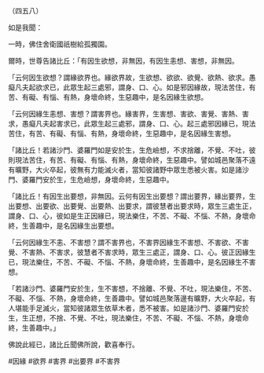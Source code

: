 （四五八）

如是我聞：

一時，佛住舍衛國祇樹給孤獨園。

爾時，世尊告諸比丘：「有因生欲想，非無因，有因生恚想、害想，非無因。

「云何因生欲想？謂緣欲界也。緣欲界故，生欲想、欲欲、欲覺、欲熱、欲求。愚癡凡夫起欲求已，此眾生起三處邪，謂身、口、心。如是邪因緣故，現法苦住，有苦、有礙、有惱、有熱，身壞命終，生惡趣中，是名因緣生欲想。

「云何因緣生恚想、害想？謂害界也。緣害界，生害想、害欲、害覺、害熱、害求，愚癡凡夫起害求已，此眾生起三處邪，謂身、口、心。起三處邪因緣已，現法苦住，有苦、有礙、有惱、有熱，身壞命終，生惡趣中，是名因緣生害想。

「諸比丘！若諸沙門、婆羅門如是安於生，生危嶮想，不求捨離，不覺、不吐，彼則現法苦住，有苦、有礙、有惱、有熱，身壞命終，生惡趣中。譬如城邑聚落不遠有曠野，大火卒起，彼無有力能滅火者，當知彼諸野中眾生悉被火害。如是諸沙門、婆羅門安於生，生危嶮想，身壞命終，生惡趣中。

「諸比丘！有因生出要想，非無因。云何有因生出要想？謂出要界，緣出要界，生出要想、出要欲、出要覺、出要熱、出要求，謂彼慧者出要求時，眾生三處生正，謂身、口、心，彼如是生正因緣已，現法樂住，不苦、不礙、不惱、不熱，身壞命終，生善趣中，是名因緣生出要想。

「云何因緣生不恚、不害想？謂不害界也，不害界因緣生不害想、不害欲、不害覺、不害熱、不害求，彼慧者不害求時，眾生三處正，謂身、口、心。彼正因緣生已，現法樂住，不苦、不礙、不惱、不熱，身壞命終，生善趣中，是名因緣生不害想。

「若諸沙門、婆羅門安於生，生不害想，不捨離、不覺、不吐，現法樂住，不苦、不礙、不惱、不熱，身壞命終，生善趣中。譬如城邑聚落邊有曠野，大火卒起，有人堪能手足滅火，當知彼諸眾生依草木者，悉不被害。如是諸沙門、婆羅門安於生，生正想，不捨、不覺、不吐，現法樂住，不苦、不礙、不惱、不熱，身壞命終，生善趣中。」

佛說此經已，諸比丘聞佛所說，歡喜奉行。



#因緣
#欲界
#害界
#出要界
#不害界

